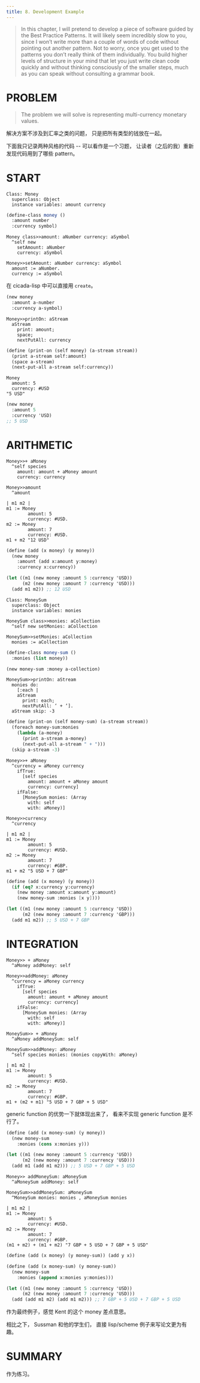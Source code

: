 ```yaml
---
title: 8. Development Example
---
```


> In this chapter, I will pretend to develop a piece of software
> guided by the Best Practice Patterns. It will likely seem incredibly
> slow to you, since I won’t write more than a couple of words of
> code without pointing out another pattern. Not to worry, once you
> get used to the patterns you don’t really think of them
> individually. You build higher levels of structure in your mind that
> let you just write clean code quickly and without thinking
> consciously of the smaller steps, much as you can speak without
> consulting a grammar book.

# PROBLEM

> The problem we will solve is representing
> multi-currency monetary values.

解决方案不涉及到汇率之类的问题，
只是把所有类型的钱放在一起。

下面我只记录两种风格的代码 -- 可以看作是一个习题，
让读者（之后的我）重新发现代码用到了哪些 pattern。

# START

```smalltalk
Class: Money
  superclass: Object
  instance variables: amount currency
```

```scheme
(define-class money ()
  :amount number
  :currency symbol)
```

```smalltalk
Money class>>amount: aNumber currency: aSymbol
  ^self new
    setAmount: aNumber
    currency: aSymbol

Money>>setAmount: aNumber currency: aSymbol
  amount := aNumber.
  currency := aSymbol
```

在 cicada-lisp 中可以直接用 `create`。

```scheme
(new money
  :amount a-number
  :currency a-symbol)
```

```smalltalk
Money>>printOn: aStream
  aStream
    print: amount;
    space;
    nextPutAll: currency
```

```scheme
(define (print-on (self money) (a-stream stream))
  (print a-stream self:amount)
  (space a-stream)
  (next-put-all a-stream self:currency))
```

```smalltalk
Money
  amount: 5
  currency: #USD
"5 USD"
```

```scheme
(new money
  :amount 5
  :currency 'USD)
;; 5 USD
```

# ARITHMETIC

```smalltalk
Money>>+ aMoney
  ^self species
    amount: amount + aMoney amount
    currency: currency

Money>>amount
  ^amount

| m1 m2 |
m1 := Money
        amount: 5
        currency: #USD.
m2 := Money
        amount: 7
        currency: #USD.
m1 + m2 "12 USD"
```

```scheme
(define (add (x money) (y money))
  (new money
    :amount (add x:amount y:money)
    :currency x:currency))

(let ((m1 (new money :amount 5 :currency 'USD))
      (m2 (new money :amount 7 :currency 'USD)))
  (add m1 m2)) ;; 12 USD
```

```smalltalk
Class: MoneySum
  superclass: Object
  instance variables: monies

MoneySum class>>monies: aCollection
  ^self new setMonies: aCollection

MoneySum>>setMonies: aCollection
  monies := aCollection
```

```scheme
(define-class money-sum ()
  :monies (list money))

(new money-sum :money a-collection)
```

```smalltalk
MoneySum>>printOn: aStream
  monies do:
    [:each |
    aStream
      print: each;
      nextPutAll: ‘ + ‘].
  aStream skip: -3
```

```scheme
(define (print-on (self money-sum) (a-stream stream))
  (foreach money-sum:monies
    (lambda (a-money)
      (print a-stream a-money)
      (next-put-all a-stream " + ")))
  (skip a-stream -3)
```

```smalltalk
Money>>+ aMoney
  ^currency = aMoney currency
    ifTrue:
      [self species
        amount: amount + aMoney amount
        currency: currency]
    ifFalse:
      [MoneySum monies: (Array
        with: self
        with: aMoney)]

Money>>currency
  ^currency

| m1 m2 |
m1 := Money
        amount: 5
        currency: #USD.
m2 := Money
        amount: 7
        currency: #GBP.
m1 + m2 "5 USD + 7 GBP"
```

```scheme
(define (add (x money) (y money))
  (if (eq? x:currency y:currency)
    (new money :amount x:amount y:amount)
    (new money-sum :monies [x y])))

(let ((m1 (new money :amount 5 :currency 'USD))
      (m2 (new money :amount 7 :currency 'GBP)))
  (add m1 m2)) ;; 5 USD + 7 GBP
```

# INTEGRATION

```smalltalk
Money>> + aMoney
  ^aMoney addMoney: self

Money>>addMoney: aMoney
  ^currency = aMoney currency
    ifTrue:
      [self species
        amount: amount + aMoney amount
        currency: currency]
    ifFalse:
      [MoneySum monies: (Array
        with: self
        with: aMoney)]

MoneySum>> + aMoney
  ^aMoney addMoneySum: self

MoneySum>>addMoney: aMoney
  ^self species monies: (monies copyWith: aMoney)

| m1 m2 |
m1 := Money
        amount: 5
        currency: #USD.
m2 := Money
        amount: 7
        currency: #GBP.
m1 + (m2 + m1) "5 USD + 7 GBP + 5 USD"
```

generic function 的优势一下就体现出来了，
看来不实现 generic function 是不行了。

```scheme
(define (add (x money-sum) (y money))
  (new money-sum
    :monies (cons x:monies y)))

(let ((m1 (new money :amount 5 :currency 'USD))
      (m2 (new money :amount 7 :currency 'USD)))
  (add m1 (add m1 m2))) ;; 5 USD + 7 GBP + 5 USD
```

```smalltalk
Money>> addMoneySum: aMoneySum
  ^aMoneySum addMoney: self

MoneySum>>addMoneySum: aMoneySum
  ^MoneySum monies: monies , aMoneySum monies

| m1 m2 |
m1 := Money
        amount: 5
        currency: #USD.
m2 := Money
        amount: 7
        currency: #GBP.
(m1 + m2) + (m1 + m2) "7 GBP + 5 USD + 7 GBP + 5 USD"
```

```scheme
(define (add (x money) (y money-sum)) (add y x))

(define (add (x money-sum) (y money-sum))
  (new money-sum
    :monies (append x:monies y:monies)))

(let ((m1 (new money :amount 5 :currency 'USD))
      (m2 (new money :amount 7 :currency 'USD)))
  (add (add m1 m2) (add m1 m2))) ;; 7 GBP + 5 USD + 7 GBP + 5 USD
```

作为最终例子，感觉 Kent 的这个 money 差点意思。

相比之下，
Sussman 和他的学生们，
直接 lisp/scheme 例子来写论文更为有趣。

# SUMMARY

作为练习。
